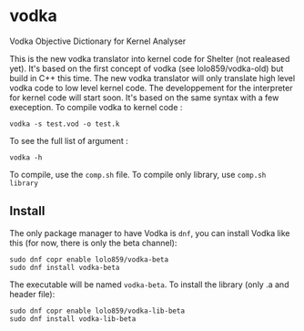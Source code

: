 # vodka
Vodka Objective Dictionary for Kernel Analyser

This is the new vodka translator into kernel code for Shelter (not realeased yet). It's based on the first concept of vodka (see lolo859/vodka-old) but build in C++ this time. The new vodka translator will only translate high level vodka code to low level kernel code. The developpement for the interpreter for kernel code will start soon. It's based on the same syntax with a few exeception. To compile vodka to kernel code :

```
vodka -s test.vod -o test.k
```

To see the full list of argument :

```
vodka -h
```

To compile, use the ```comp.sh``` file. To compile only library, use ```comp.sh library```

## Install

The only package manager to have Vodka is `dnf`, you can install Vodka like this (for now, there is only the beta channel):

```
sudo dnf copr enable lolo859/vodka-beta
sudo dnf install vodka-beta
```

The executable will be named `vodka-beta`. To install the library (only .a and header file):

```
sudo dnf copr enable lolo859/vodka-lib-beta
sudo dnf install vodka-lib-beta
```
